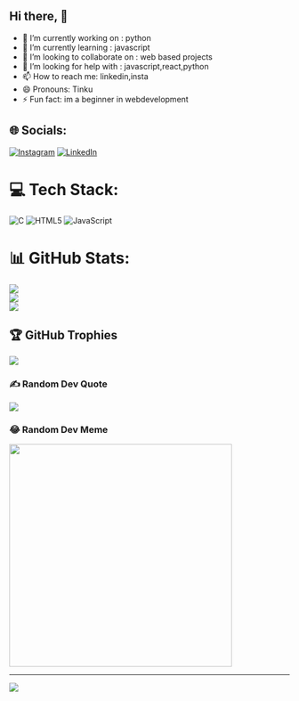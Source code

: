 <h2><b> Hi there, 👋</b></h2>


- 🔭 I’m currently working on :  python
- 🌱 I’m currently learning : javascript
- 👯 I’m looking to collaborate on : web based projects
- 🤔 I’m looking for help with : javascript,react,python
- 📫 How to reach me: linkedin,insta
- 😄 Pronouns:  Tinku
- ⚡ Fun fact:  im a beginner in webdevelopment

  
## 🌐 Socials:
[![Instagram](https://img.shields.io/badge/Instagram-%23E4405F.svg?logo=Instagram&logoColor=white)](https://instagram.com/killerchethan) [![LinkedIn](https://img.shields.io/badge/LinkedIn-%230077B5.svg?logo=linkedin&logoColor=white)](https://linkedin.com/in/https://www.linkedin.com/in/avusala-chetan-06b73927b) 

# 💻 Tech Stack:
![C](https://img.shields.io/badge/c-%2300599C.svg?style=plastic&logo=c&logoColor=white) ![HTML5](https://img.shields.io/badge/html5-%23E34F26.svg?style=plastic&logo=html5&logoColor=white) ![JavaScript](https://img.shields.io/badge/javascript-%23323330.svg?style=plastic&logo=javascript&logoColor=%23F7DF1E)
# 📊 GitHub Stats:
![](https://github-readme-stats.vercel.app/api?username=killerChetan&theme=dark&hide_border=false&include_all_commits=false&count_private=false)<br/>
![](https://github-readme-streak-stats.herokuapp.com/?user=killerChetan&theme=dark&hide_border=false)<br/>
![](https://github-readme-stats.vercel.app/api/top-langs/?username=killerChetan&theme=dark&hide_border=false&include_all_commits=false&count_private=false&layout=compact)

## 🏆 GitHub Trophies
![](https://github-profile-trophy.vercel.app/?username=killerChetan&theme=radical&no-frame=false&no-bg=true&margin-w=4)

### ✍️ Random Dev Quote
![](https://quotes-github-readme.vercel.app/api?type=horizontal&theme=radical)

### 😂 Random Dev Meme
<img src='https://randommeme-five.vercel.app/' style="height: 400px;"/>

---
[![](https://visitcount.itsvg.in/api?id=killerChetan&icon=0&color=0)](https://visitcount.itsvg.in)

<!-- Proudly created with GPRM ( https://gprm.itsvg.in ) -->
